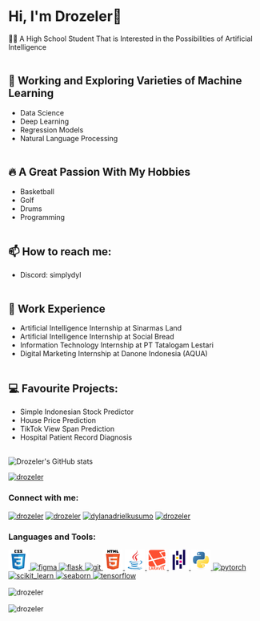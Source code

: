 # Hi, I'm Drozeler👋
👨‍💻 A High School Student That is Interested in the Possibilities of Artificial Intelligence<br/><br/>

## 🔭 Working and Exploring Varieties of Machine Learning
- Data Science
- Deep Learning
- Regression Models
- Natural Language Processing<br/><br/>

## 🔥 A Great Passion With My Hobbies
- Basketball
- Golf
- Drums
- Programming<br/><br/>

## 📫 How to reach me: 
- Discord: simplydyl<br/><br/>

## 📝 Work Experience
- Artificial Intelligence Internship at Sinarmas Land
- Artificial Intelligence Internship at Social Bread
- Information Technology Internship at PT Tatalogam Lestari
- Digital Marketing Internship at Danone Indonesia (AQUA)<br/><br/>

## 💻 Favourite Projects:
- Simple Indonesian Stock Predictor
- House Price Prediction
- TikTok View Span Prediction
- Hospital Patient Record Diagnosis<br/><br/>

![Drozeler's GitHub stats](https://github-readme-stats.vercel.app/api?username=Drozeler&show_icons=true&theme=midnight-purple)

<p align="left"> <a href="https://github.com/ryo-ma/github-profile-trophy"><img src="https://github-profile-trophy.vercel.app/?username=drozeler" alt="drozeler" /></a> </p>

<h3 align="left">Connect with me:</h3>
<p align="left">
<a href="https://twitter.com/drozeler" target="blank"><img align="center" src="https://raw.githubusercontent.com/rahuldkjain/github-profile-readme-generator/master/src/images/icons/Social/twitter.svg" alt="drozeler" height="30" width="40" /></a>
<a href="https://stackoverflow.com/users/drozeler" target="blank"><img align="center" src="https://raw.githubusercontent.com/rahuldkjain/github-profile-readme-generator/master/src/images/icons/Social/stack-overflow.svg" alt="drozeler" height="30" width="40" /></a>
<a href="https://kaggle.com/dylanadrielkusumo" target="blank"><img align="center" src="https://raw.githubusercontent.com/rahuldkjain/github-profile-readme-generator/master/src/images/icons/Social/kaggle.svg" alt="dylanadrielkusumo" height="30" width="40" /></a>
<a href="https://www.youtube.com/c/drozeler" target="blank"><img align="center" src="https://raw.githubusercontent.com/rahuldkjain/github-profile-readme-generator/master/src/images/icons/Social/youtube.svg" alt="drozeler" height="30" width="40" /></a>
</p>

<h3 align="left">Languages and Tools:</h3>
<p align="left"> <a href="https://www.w3schools.com/css/" target="_blank" rel="noreferrer"> <img src="https://raw.githubusercontent.com/devicons/devicon/master/icons/css3/css3-original-wordmark.svg" alt="css3" width="40" height="40"/> </a> <a href="https://www.figma.com/" target="_blank" rel="noreferrer"> <img src="https://www.vectorlogo.zone/logos/figma/figma-icon.svg" alt="figma" width="40" height="40"/> </a> <a href="https://flask.palletsprojects.com/" target="_blank" rel="noreferrer"> <img src="https://www.vectorlogo.zone/logos/pocoo_flask/pocoo_flask-icon.svg" alt="flask" width="40" height="40"/> </a> <a href="https://git-scm.com/" target="_blank" rel="noreferrer"> <img src="https://www.vectorlogo.zone/logos/git-scm/git-scm-icon.svg" alt="git" width="40" height="40"/> </a> <a href="https://www.w3.org/html/" target="_blank" rel="noreferrer"> <img src="https://raw.githubusercontent.com/devicons/devicon/master/icons/html5/html5-original-wordmark.svg" alt="html5" width="40" height="40"/> </a> <a href="https://www.java.com" target="_blank" rel="noreferrer"> <img src="https://raw.githubusercontent.com/devicons/devicon/master/icons/java/java-original.svg" alt="java" width="40" height="40"/> </a> <a href="https://laravel.com/" target="_blank" rel="noreferrer"> <img src="https://raw.githubusercontent.com/devicons/devicon/master/icons/laravel/laravel-plain-wordmark.svg" alt="laravel" width="40" height="40"/> </a> <a href="https://pandas.pydata.org/" target="_blank" rel="noreferrer"> <img src="https://raw.githubusercontent.com/devicons/devicon/2ae2a900d2f041da66e950e4d48052658d850630/icons/pandas/pandas-original.svg" alt="pandas" width="40" height="40"/> </a> <a href="https://www.python.org" target="_blank" rel="noreferrer"> <img src="https://raw.githubusercontent.com/devicons/devicon/master/icons/python/python-original.svg" alt="python" width="40" height="40"/> </a> <a href="https://pytorch.org/" target="_blank" rel="noreferrer"> <img src="https://www.vectorlogo.zone/logos/pytorch/pytorch-icon.svg" alt="pytorch" width="40" height="40"/> </a> <a href="https://scikit-learn.org/" target="_blank" rel="noreferrer"> <img src="https://upload.wikimedia.org/wikipedia/commons/0/05/Scikit_learn_logo_small.svg" alt="scikit_learn" width="40" height="40"/> </a> <a href="https://seaborn.pydata.org/" target="_blank" rel="noreferrer"> <img src="https://seaborn.pydata.org/_images/logo-mark-lightbg.svg" alt="seaborn" width="40" height="40"/> </a> <a href="https://www.tensorflow.org" target="_blank" rel="noreferrer"> <img src="https://www.vectorlogo.zone/logos/tensorflow/tensorflow-icon.svg" alt="tensorflow" width="40" height="40"/> </a> </p>

<p><img align="center" src="https://github-readme-stats.vercel.app/api/top-langs?username=drozeler&show_icons=true&locale=en&layout=compact" alt="drozeler" /></p>

<p><img align="center" src="https://github-readme-streak-stats.herokuapp.com/?user=drozeler&" alt="drozeler" /></p>


